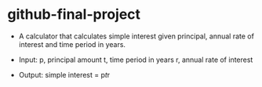 # github-final-project

* A calculator that calculates simple interest given principal, annual rate of interest and time period in years.

* Input:
p, principal amount
t, time period in years
r, annual rate of interest
* Output:
simple interest = p*t*r
